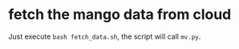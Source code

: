 # fetch the mango data from cloud

Just execute `bash fetch_data.sh`, the script will call `mv.py`.
